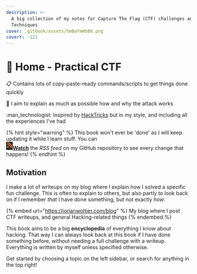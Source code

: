 ```yaml
---
description: >-
  A big collection of my notes for Capture The Flag (CTF) challenges and Hacking
  Techniques
cover: .gitbook/assets/hmBaYmHbB8.png
coverY: -121
---
```


# 🚩 Home - Practical CTF

:clipboard:  Contains lots of copy-paste-ready commands/scripts to get things done quickly

:brain:  I aim to explain as much as possible how and why the attack works

:man\_technologist:  Inspired by [HackTricks](https://book.hacktricks.xyz/welcome/readme) but in my style, and including all the experiences I've had

{% hint style="warning" %}
This book won't ever be 'done' as I will keep updating it while I learn stuff. You can \
![](<.gitbook/assets/image (2) (1) (1) (1).png>)[**Watch**](https://github.com/JorianWoltjer/practical-ctf/commits/main.atom) the _RSS feed_ on my GitHub repository to see every change that happens!
{% endhint %}

## Motivation

I make a lot of writeups on my blog where I explain how I solved a specific fun challenge. This is often to explain to others, but also partly to look back on if I remember _that_ I have done something, but not exactly _how_.

{% embed url="https://jorianwoltjer.com/blog" %}
My blog where I post CTF writeups, and general Hacking-related things
{% endembed %}

This book aims to be a big **encyclopedia** of everything I know about hacking. That way I can always look back at this book if I have done something before, without needing a full challenge with a writeup. Everything is written by myself unless specified otherwise.

Get started by choosing a topic on the left sidebar, or search for anything in the top right!
